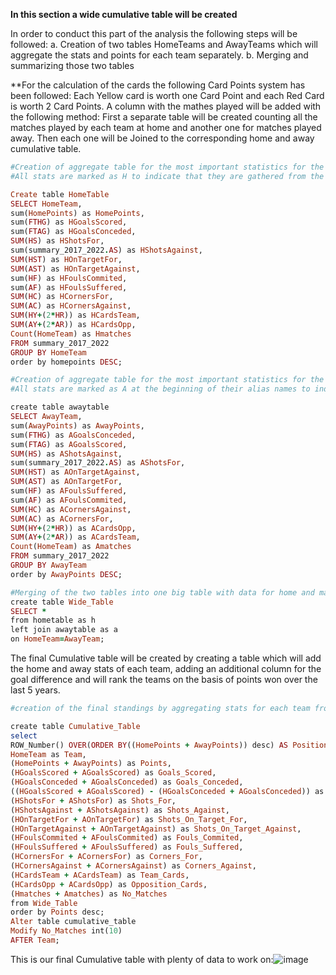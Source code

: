 **In this section a wide cumulative table will be created**

In order to conduct this part of the analysis the following steps will be followed:
a. Creation of two tables HomeTeams and AwayTeams which will aggregate the stats and points for each team separately.
b. Merging and summarizing those two tables 

**For the calculation of the cards the following Card Points system has been followed: Each Yellow card is worth one Card Point and each Red Card is worth 2 Card Points. A column with the mathes played will be added with the following method: First a separate table will be created counting all the matches played by each team at home and another one for matches played away. Then each one will be Joined to the corresponding home and away cumulative table.
```ruby
#Creation of aggregate table for the most important statistics for the home teams (both for and against) with descriptive aliases in each new column.
#All stats are marked as H to indicate that they are gathered from the matches of the home matches of each team.

Create table HomeTable
SELECT HomeTeam,
sum(HomePoints) as HomePoints, 
sum(FTHG) as HGoalsScored,
sum(FTAG) as HGoalsConceded, 
SUM(HS) as HShotsFor, 
sum(summary_2017_2022.AS) as HShotsAgainst, 
SUM(HST) as HOnTargetFor, 
SUM(AST) as HOnTargetAgainst,
sum(HF) as HFoulsCommited,
sum(AF) as HFoulsSuffered,
SUM(HC) as HCornersFor,
SUM(AC) as HCornersAgainst,
SUM(HY+(2*HR)) as HCardsTeam,
SUM(AY+(2*AR)) as HCardsOpp,
Count(HomeTeam) as Hmatches
FROM summary_2017_2022
GROUP BY HomeTeam
order by homepoints DESC;

#Creation of aggregate table for the most important statistics for the away teams with descriptive aliases in each new column
#All stats are marked as A at the beginning of their alias names to indicate that they are gathered from the matches of the home matches of each team.

create table awaytable
SELECT AwayTeam, 
sum(AwayPoints) as AwayPoints, 
sum(FTHG) as AGoalsConceded,
sum(FTAG) as AGoalsScored, 
SUM(HS) as AShotsAgainst, 
sum(summary_2017_2022.AS) as AShotsFor, 
SUM(HST) as AOnTargetAgainst, 
SUM(AST) as AOnTargetFor,
sum(HF) as AFoulsSuffered,
sum(AF) as AFoulsCommited,
SUM(HC) as ACornersAgainst,
SUM(AC) as ACornersFor,
SUM(HY+(2*HR)) as ACardsOpp,
SUM(AY+(2*AR)) as ACardsTeam,
Count(HomeTeam) as Amatches
FROM summary_2017_2022
GROUP BY AwayTeam
order by AwayPoints DESC;

#Merging of the two tables into one big table with data for home and matches separated.
create table Wide_Table
SELECT *
from hometable as h
left join awaytable as a
on HomeTeam=AwayTeam;

```

The final Cumulative table will be created by creating a table which will add the home and away stats of each team, adding an additional column for the goal difference and will rank the teams on the basis of points won over the last 5 years.

```ruby
#creation of the final standings by aggregating stats for each team from both home and away matches

create table Cumulative_Table
select 
ROW_Number() OVER(ORDER BY((HomePoints + AwayPoints)) desc) AS Position,
HomeTeam as Team, 
(HomePoints + AwayPoints) as Points,
(HGoalsScored + AGoalsScored) as Goals_Scored,
(HGoalsConceded + AGoalsConceded) as Goals_Conceded,
((HGoalsScored + AGoalsScored) - (HGoalsConceded + AGoalsConceded)) as Goal_Difference,
(HShotsFor + AShotsFor) as Shots_For,
(HShotsAgainst + AShotsAgainst) as Shots_Against,
(HOnTargetFor + AOnTargetFor) as Shots_On_Target_For,
(HOnTargetAgainst + AOnTargetAgainst) as Shots_On_Target_Against,
(HFoulsCommited + AFoulsCommited) as Fouls_Commited,
(HFoulsSuffered + AFoulsSuffered) as Fouls_Suffered,
(HCornersFor + ACornersFor) as Corners_For,
(HCornersAgainst + ACornersAgainst) as Corners_Against,
(HCardsTeam + ACardsTeam) as Team_Cards,
(HCardsOpp + ACardsOpp) as Opposition_Cards,
(Hmatches + Amatches) as No_Matches
from Wide_Table
order by Points desc;
Alter table cumulative_table
Modify No_Matches int(10)
AFTER Team;
```
This is our final Cumulative table with plenty of data to work on:![image](https://user-images.githubusercontent.com/69303154/208435131-7cadd9fb-947f-419e-8f7a-d83a3c703407.png)
